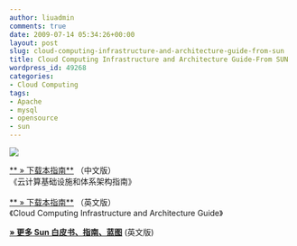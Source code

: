 ```yaml
---
author: liuadmin
comments: true
date: 2009-07-14 05:34:26+00:00
layout: post
slug: cloud-computing-infrastructure-and-architecture-guide-from-sun
title: Cloud Computing Infrastructure and Architecture Guide-From SUN
wordpress_id: 49268
categories:
- Cloud Computing
tags:
- Apache
- mysql
- opensource
- sun
---
```


![](http://blogs.sun.com/staso/resource/question-cloud.jpg)<br />

[** » 下载本指南**](http://cn.sun.com/offers/docs/sun_353cloudcomputing_chinese.pdf) （中文版）<br />《云计算基础设施和体系架构指南》<br /><br />[** » 下载本指南**](http://www.sun.com/featured-articles/CloudComputing.pdf) （英文版）<br />《Cloud Computing Infrastructure and Architecture Guide》<br />

**[ » 更多 Sun 白皮书、指南、蓝图](http://hk.sun.com/resources)** (英文版)

